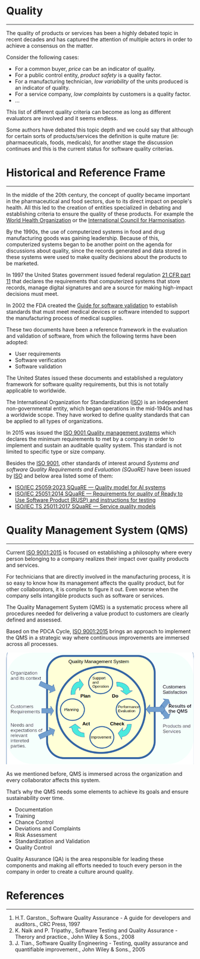 # Quality

---

The quality of products or services has been a highly debated topic in recent decades and has captured the attention of multiple actors in order to achieve a consensus on the matter.

Consider the following cases:

- For a common buyer, *price* can be an indicator of quality.
- For a public control entity, *product safety* is a quality factor.
- For a manufacturing technician, *low variability* of the units produced is an indicator of quality.
- For a service company, *low complaints* by customers is a quality factor.
- ...

This list of different quality criteria can become as long as different evaluators are involved and it seems endless.

Some authors have debated this topic depth and we could say that although for certain sorts of products/services the definition is quite mature (ie: pharmaceuticals, foods, medicals), for another stage the discussion continues and this is the current status for software quality criterias.

# Historical and Reference Frame

---

In the middle of the 20th century, the concept of *quality* became important in the pharmaceutical and food sectors, due to its direct impact on people's health. All this led to the creation of entities specialized in debating and establishing criteria to ensure the quality of these products. For example the [World Health Organization][who] or the [International Council for Harmonisation][ich].

By the 1990s, the use of computerized systems in food and drug manufacturing goods was gaining leadership. Because of this, computerized systems began to be another point on the agenda for discussions about quality, since the records generated and data stored in these systems were used to make quality decisions about the products to be marketed.

In 1997 the United States government issued federal regulation [21 CFR part 11][cfr] that declares the requirements that computerized systems that store records, manage digital signatures and are a source for making high-impact decisions must meet.

In 2002 the FDA created the [Guide for software validation][guide] to establish standards that must meet medical devices or software intended to support the manufacturing process of medical supplies. 

These two documents have been a reference framework in the evaluation and validation of software, from which the following terms have been adopted:

- User requirements
- Software verification
- Software validation

The United States issued these documents and established a regulatory framework for software quality requirements, but this is not totally applicable to worldwide.

The International Organization for Standardization ([ISO][iso]) is an independent non-governmental entity, which began operations in the mid-1940s and has a worldwide scope. They have worked to define quality standards that can be applied to all types of organizations.

In 2015 was issued the [ISO 9001 Quality management systems][iso9001] which declares the minimum requirements to met by a company in order to implement and sustain an auditable quality system. This standard is not limited to specific type or size company.

Besides the [ISO 9001][iso9001], other standards of interest around *Systems and software Quality Requirements and Evaluation (SQuaRE)* have been issued by [ISO][iso] and below area listed some of them:

- [ISO/IEC 25059:2023 SQuaRE — Quality model for AI systems](https://www.iso.org/standard/80655.html)
- [ISO/IEC 25051:2014 SQuaRE — Requirements for quality of Ready to Use Software Product (RUSP) and instructions for testing](https://www.iso.org/standard/61579.html)
- [ISO/IEC TS 25011:2017 SQuaRE — Service quality models](https://www.iso.org/standard/35735.html)

# Quality Management System (QMS)

---

Current [ISO 9001:2015][iso9001] is focused on establishing a philosophy where every person belonging to a company realizes their impact over quality products and services.

For technicians that are directly involved in the manufacturing process, it is so easy to know how its management affects the quality product, but for other collaborators, it is complex to figure it out. Even worse when the company sells intangible products such as software or services.

The Quality Management System (QMS) is a systematic process where all procedures needed for delivering a value product to customers are clearly defined and assessed. 

Based on the PDCA Cycle, [ISO 9001:2015][iso9001] brings an approach to implement the QMS in a strategic way where continuous improvements are immersed across all processes.

![Deming Wheel][cycle]

As we mentioned before, QMS is immersed across the organization and every collaborator affects this system. 

That’s why the QMS needs some elements to achieve its goals and ensure sustainability over time.

- Documentation
- Training
- Chance Control 
- Deviations and Complaints
- Risk Assessment
- Standardization and Validation
- Quality Control

Quality Assurance (QA) is the area responsible for leading these components and making all efforts needed to touch every person in the company in order to create a culture around quality.

# References

---

1. H.T.  Garston., Software Quality Assurance - A guide for developers and auditors., CRC Press, 1997
2. K. Naik and P. Tripathy., Software Testing and Quality Assurance - Therory and practice., John Wiley & Sons., 2008
3. J. Tian., Software Quality Engineering - Testing, quality assurance and quantifiable improvement.,  John Wiley & Sons., 2005

 
[who]: https://www.who.int/
[ich]: https://www.ich.org/
[iso]: https://www.iso.org
[iso9001]: https://www.iso.org/standard/62085.html
[cfr]: https://www.ecfr.gov/current/title-21/chapter-I/subchapter-A/part-11
[guide]: https://www.fda.gov/media/73141/download
[bnq]: https://www.bnq.qc.ca/en/standardization/business-management/iso-9001.html

[cycle]: https://raw.githubusercontent.com/appox-ai/appox-ai.github.io/master/assets/img/plan_do_check_act.png "DPCA Cycle - Deming Wheel"
